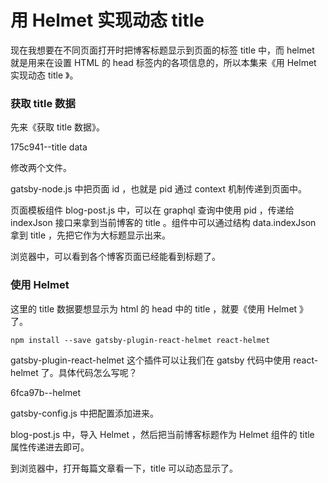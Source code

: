 # 用 Helmet 实现动态 title

现在我想要在不同页面打开时把博客标题显示到页面的标签 title 中，而 helmet 就是用来在设置 HTML 的 head 标签内的各项信息的，所以本集来《用 Helmet 实现动态 title 》。

### 获取 title 数据

先来《获取 title 数据》。

175c941--title data


修改两个文件。

gatsby-node.js 中把页面 id ，也就是 pid 通过 context 机制传递到页面中。

页面模板组件 blog-post.js 中，可以在 graphql 查询中使用 pid ，传递给 indexJson 接口来拿到当前博客的 title 。组件中可以通过结构 data.indexJson 拿到 title ，先把它作为大标题显示出来。

浏览器中，可以看到各个博客页面已经能看到标题了。

### 使用 Helmet

这里的 title 数据要想显示为 html 的 head 中的 title ，就要《使用 Helmet 》了。

```
npm install --save gatsby-plugin-react-helmet react-helmet
```

gatsby-plugin-react-helmet 这个插件可以让我们在 gatsby 代码中使用 react-helmet 了。具体代码怎么写呢？


6fca97b--helmet

gatsby-config.js 中把配置添加进来。

blog-post.js 中，导入 Helmet ，然后把当前博客标题作为 Helmet 组件的 title 属性传递进去即可。


到浏览器中，打开每篇文章看一下，title 可以动态显示了。
